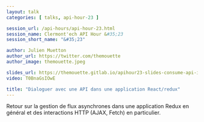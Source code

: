 ```yaml
---
layout: talk
categories: [ talks, api-hour-23 ]

session_url: /api-hours/api-hour-23.html
session_name: Clermont'ech API Hour &#35;23
session_short_name: "&#35;23"

author: Julien Muetton
author_url: https://twitter.com/themouette
author_image: themouette.jpeg

slides_url: https://themouette.gitlab.io/apihour23-slides-consume-api-in-redux/
video: T0BnaGsIOwE

title: "Dialoguer avec une API dans une application React/redux"
---
```


Retour sur la gestion de flux asynchrones dans une application Redux en général
et des interactions HTTP (AJAX, Fetch) en particulier.

